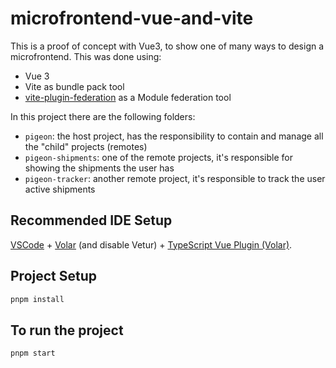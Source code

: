 # microfrontend-vue-and-vite

This is a proof of concept with Vue3, to show one of many ways to design a microfrontend. This was done using:

- Vue 3
- Vite as bundle pack tool
- [vite-plugin-federation](https://github.com/originjs/vite-plugin-federation) as a Module federation tool

In this project there are the following folders:

- `pigeon`: the host project, has the responsibility to contain and manage all the "child" projects (remotes)
- `pigeon-shipments`: one of the remote projects, it's responsible for showing the shipments the user has
- `pigeon-tracker`: another remote project, it's responsible to track the user active shipments

## Recommended IDE Setup

[VSCode](https://code.visualstudio.com/) + [Volar](https://marketplace.visualstudio.com/items?itemName=Vue.volar) (and disable Vetur) + [TypeScript Vue Plugin (Volar)](https://marketplace.visualstudio.com/items?itemName=Vue.vscode-typescript-vue-plugin).

## Project Setup

```sh
pnpm install
```

## To run the project

```sh
pnpm start
```
